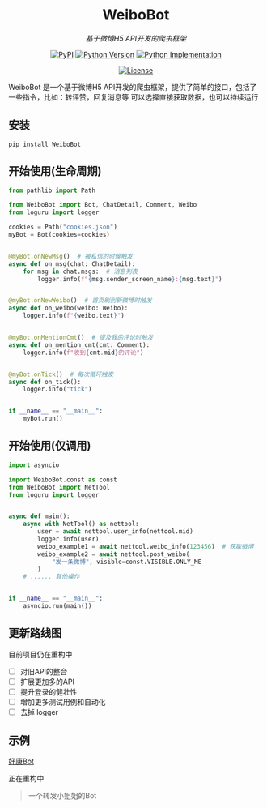 <div align="center">

# WeiboBot

_基于微博H5 API开发的爬虫框架_

<a href="https://pypi.org/project/WeiboBot/"><img alt="PyPI" src="https://img.shields.io/pypi/v/WeiboBot" /></a></td>
<a href="https://pypi.org/project/WeiboBot/"><img alt="Python Version" src="https://img.shields.io/pypi/pyversions/WeiboBot" /></a>
<a href="https://pypi.org/project/WeiboBot/"><img alt="Python Implementation" src="https://img.shields.io/pypi/implementation/WeiboBot" /></a>

<a href="https://github.com/MerlinCN/WeiboBot/blob/master/LICENSE"><img alt="License" src="https://img.shields.io/github/license/MerlinCN/WeiboBot"></a>

</div>



WeiboBot 是一个基于微博H5 API开发的爬虫框架，提供了简单的接口，包括了一些指令，比如：转评赞，回复消息等
可以选择直接获取数据，也可以持续运行


## 安装

`pip install WeiboBot`

## 开始使用(生命周期)

```python
from pathlib import Path

from WeiboBot import Bot, ChatDetail, Comment, Weibo
from loguru import logger

cookies = Path("cookies.json")
myBot = Bot(cookies=cookies)


@myBot.onNewMsg()  # 被私信的时候触发
async def on_msg(chat: ChatDetail):
    for msg in chat.msgs:  # 消息列表
        logger.info(f"{msg.sender_screen_name}:{msg.text}")


@myBot.onNewWeibo()  # 首页刷到新微博时触发
async def on_weibo(weibo: Weibo):
    logger.info(f"{weibo.text}")


@myBot.onMentionCmt()  # 提及我的评论时触发
async def on_mention_cmt(cmt: Comment):
    logger.info(f"收到{cmt.mid}的评论")


@myBot.onTick()  # 每次循环触发
async def on_tick():
    logger.info("tick")


if __name__ == "__main__":
    myBot.run()

```

## 开始使用(仅调用)

```python
import asyncio

import WeiboBot.const as const
from WeiboBot import NetTool
from loguru import logger


async def main():
    async with NetTool() as nettool:
        user = await nettool.user_info(nettool.mid)
        logger.info(user)
        weibo_example1 = await nettool.weibo_info(123456)  # 获取微博
        weibo_example2 = await nettool.post_weibo(
            "发一条微博", visible=const.VISIBLE.ONLY_ME
        )
    # ...... 其他操作


if __name__ == "__main__":
    asyncio.run(main())


```

## 更新路线图

目前项目仍在重构中

- [ ]  对旧API的整合
- [ ]  扩展更加多的API
- [ ]  提升登录的健壮性
- [ ]  增加更多测试用例和自动化
- [ ]  去掉 logger

## 示例

[好康Bot](https://github.com/MerlinCN/WeiboWatchdog)

正在重构中

> 一个转发小姐姐的Bot

